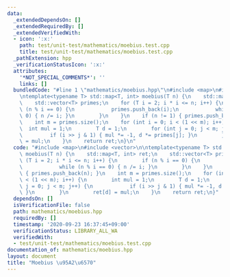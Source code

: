 ```yaml
---
data:
  _extendedDependsOn: []
  _extendedRequiredBy: []
  _extendedVerifiedWith:
  - icon: ':x:'
    path: test/unit-test/mathematics/moebius.test.cpp
    title: test/unit-test/mathematics/moebius.test.cpp
  _pathExtension: hpp
  _verificationStatusIcon: ':x:'
  attributes:
    '*NOT_SPECIAL_COMMENTS*': ''
    links: []
  bundledCode: "#line 1 \"mathematics/moebius.hpp\"\n#include <map>\n#include <vector>\n\
    \ntemplate<typename T> std::map<T, int> moebius(T n) {\n    std::map<T, int> ret;\n\
    \    std::vector<T> primes;\n    for (T i = 2; i * i <= n; i++) {\n        if\
    \ (n % i == 0) {\n            primes.push_back(i);\n            while (n % i ==\
    \ 0) { n /= i; }\n        }\n    }\n    if (n != 1) { primes.push_back(n); }\n\
    \    int m = primes.size();\n    for (int i = 0; i < (1 << m); i++) {\n      \
    \  int mul = 1;\n        T d = 1;\n        for (int j = 0; j < m; j++) {\n   \
    \         if (i >> j & 1) { mul *= -1, d *= primes[j]; }\n        }\n        ret[d]\
    \ = mul;\n    }\n    return ret;\n}\n"
  code: "#include <map>\n#include <vector>\n\ntemplate<typename T> std::map<T, int>\
    \ moebius(T n) {\n    std::map<T, int> ret;\n    std::vector<T> primes;\n    for\
    \ (T i = 2; i * i <= n; i++) {\n        if (n % i == 0) {\n            primes.push_back(i);\n\
    \            while (n % i == 0) { n /= i; }\n        }\n    }\n    if (n != 1)\
    \ { primes.push_back(n); }\n    int m = primes.size();\n    for (int i = 0; i\
    \ < (1 << m); i++) {\n        int mul = 1;\n        T d = 1;\n        for (int\
    \ j = 0; j < m; j++) {\n            if (i >> j & 1) { mul *= -1, d *= primes[j];\
    \ }\n        }\n        ret[d] = mul;\n    }\n    return ret;\n}"
  dependsOn: []
  isVerificationFile: false
  path: mathematics/moebius.hpp
  requiredBy: []
  timestamp: '2020-09-23 16:37:45+09:00'
  verificationStatus: LIBRARY_ALL_WA
  verifiedWith:
  - test/unit-test/mathematics/moebius.test.cpp
documentation_of: mathematics/moebius.hpp
layout: document
title: "Moebius \u95A2\u6570"
---
```


